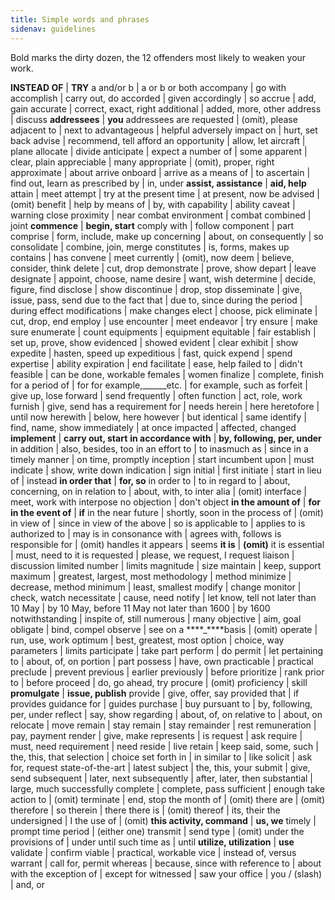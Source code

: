 ```yaml
---
title: Simple words and phrases
sidenav: guidelines
---
```


Bold marks the dirty dozen, the 12 offenders most likely to weaken your work.

**INSTEAD OF**                                                                                                    | **TRY**
a and/or b                                                                                                            | a or b or both
accompany                                                                                                             | go with
accomplish                                                                                                            | carry out, do
accorded                                                                                                              | given
accordingly                                                                                                           | so
accrue                                                                                                                | add, gain
accurate                                                                                                              | correct, exact, right
additional                                                                                                            | added, more, other
address                                                                                                               | discuss
**addressees**                                                                                                        | **you**
addressees are requested                                                                                              | (omit), please
adjacent to                                                                                                           | next to
advantageous                                                                                                          | helpful
adversely impact on                                                                                                   | hurt, set back
advise                                                                                                                | recommend, tell
afford an opportunity                                                                                                 | allow, let
aircraft                                                                                                              | plane
allocate                                                                                                              | divide
anticipate                                                                                                            | expect
a number of                                                                                                           | some
apparent                                                                                                              | clear, plain
appreciable                                                                                                           | many
appropriate                                                                                                           | (omit), proper, right
approximate                                                                                                           | about
arrive onboard                                                                                                        | arrive
as a means of                                                                                                         | to
ascertain                                                                                                             | find out, learn
as prescribed by                                                                                                      | in, under
**assist, assistance**                                                                                                | **aid, help**
attain                                                                                                                | meet
attempt                                                                                                               | try
at the present time                                                                                                   | at present, now
be advised                                                                                                            | (omit)
benefit                                                                                                               | help
by means of                                                                                                           | by, with
capability                                                                                                            | ability
caveat                                                                                                                | warning
close proximity                                                                                                       | near
combat environment                                                                                                    | combat
combined                                                                                                              | joint
**commence**                                                                                                          | **begin, start**
comply with                                                                                                           | follow
component                                                                                                             | part
comprise                                                                                                              | form, include, make up
concerning                                                                                                            | about, on
consequently                                                                                                          | so
consolidate                                                                                                           | combine, join, merge
constitutes                                                                                                           | is, forms, makes up
contains                                                                                                              | has
convene                                                                                                               | meet
currently                                                                                                             | (omit), now
deem                                                                                                                  | believe, consider, think
delete                                                                                                                | cut, drop
demonstrate                                                                                                           | prove, show
depart                                                                                                                | leave
designate                                                                                                             | appoint, choose, name
desire                                                                                                                | want, wish
determine                                                                                                             | decide, figure, find
disclose                                                                                                              | show
discontinue                                                                                                           | drop, stop
disseminate                                                                                                           | give, issue, pass, send
due to the fact that                                                                                                  | due to, since
during the period                                                                                                     | during
effect modifications                                                                                                  | make changes
elect                                                                                                                 | choose, pick
eliminate                                                                                                             | cut, drop, end
employ                                                                                                                | use
encounter                                                                                                             | meet
endeavor                                                                                                              | try
ensure                                                                                                                | make sure
enumerate                                                                                                             | count
equipments                                                                                                            | equipment
equitable                                                                                                             | fair
establish                                                                                                             | set up, prove, show
evidenced                                                                                                             | showed
evident                                                                                                               | clear
exhibit                                                                                                               | show
expedite                                                                                                              | hasten, speed up
expeditious                                                                                                           | fast, quick
expend                                                                                                                | spend
expertise                                                                                                             | ability
expiration                                                                                                            | end
facilitate                                                                                                            | ease, help
failed to                                                                                                             | didn't
feasible                                                                                                              | can be done, workable
females                                                                                                               | women
finalize                                                                                                              | complete, finish
for a period of                                                                                                       | for
for example,\_\_\_\_\_\_etc.                                                                                                | for example, such as
forfeit                                                                                                               | give up, lose
forward                                                                                                               | send
frequently                                                                                                            | often
function                                                                                                              | act, role, work
furnish                                                                                                               | give, send
has a requirement for                                                                                                 | needs
herein                                                                                                                | here
heretofore                                                                                                            | until now
herewith                                                                                                              | below, here
however                                                                                                               | but
identical                                                                                                             | same
identify                                                                                                              | find, name, show
immediately                                                                                                           | at once
impacted                                                                                                              | affected, changed
**implement**                                                                                                         | **carry out, start**
**in accordance with**                                                                                                | **by, following, per, under**
in addition                                                                                                           | also, besides, too
in an effort to                                                                                                       | to
inasmuch as                                                                                                           | since
in a timely manner                                                                                                    | on time, promptly
inception                                                                                                             | start
incumbent upon                                                                                                        | must
indicate                                                                                                              | show, write down
indication                                                                                                            | sign
initial                                                                                                               | first
initiate                                                                                                              | start
in lieu of                                                                                                            | instead
**in order that**                                                                                                     | **for, so**
in order to                                                                                                           | to
in regard to                                                                                                          | about, concerning, on
in relation to                                                                                                        | about, with, to
inter alia                                                                                                            | (omit)
interface                                                                                                             | meet, work with
interpose no objection                                                                                                | don't object
**in the amount of**                                                                                                  | **for**
**in the event of**                                                                                                   | **if**
in the near future                                                                                                    | shortly, soon
in the process of                                                                                                     | (omit)
in view of                                                                                                            | since
in view of the above                                                                                                  | so
is applicable to                                                                                                      | applies to
is authorized to                                                                                                      | may
is in consonance with                                                                                                 | agrees with, follows
is responsible for                                                                                                    | (omit) handles
it appears                                                                                                            | seems
**it is**                                                                                                             | **(omit)**
it is essential                                                                                                       | must, need to
it is requested                                                                                                       | please, we request, I request
liaison                                                                                                               | discussion
limited number                                                                                                        | limits
magnitude                                                                                                             | size
maintain                                                                                                              | keep, support
maximum                                                                                                               | greatest, largest, most
methodology                                                                                                           | method
minimize                                                                                                              | decrease, method
minimum                                                                                                               | least, smallest
modify                                                                                                                | change
monitor                                                                                                               | check, watch
necessitate                                                                                                           | cause, need
notify                                                                                                                | let know, tell
not later than 10 May                                                                                                 | by 10 May, before 11 May
not later than 1600                                                                                                   | by 1600
notwithstanding                                                                                                       | inspite of, still
numerous                                                                                                              | many
objective                                                                                                             | aim, goal
obligate                                                                                                              | bind, compel
observe                                                                                                               | see
on a ****_****basis                                                                                                   | (omit)
operate                                                                                                               | run, use, work
optimum                                                                                                               | best, greatest, most
option                                                                                                                | choice, way
parameters                                                                                                            | limits
participate                                                                                                           | take part
perform                                                                                                               | do
permit                                                                                                                | let
pertaining to                                                                                                         | about, of, on
portion                                                                                                               | part
possess                                                                                                               | have, own
practicable                                                                                                           | practical
preclude                                                                                                              | prevent
previous                                                                                                              | earlier
previously                                                                                                            | before
prioritize                                                                                                            | rank
prior to                                                                                                              | before
proceed                                                                                                               | do, go ahead, try
procure                                                                                                               | (omit)
proficiency                                                                                                           | skill
**promulgate**                                                                                                        | **issue, publish**
provide                                                                                                               | give, offer, say
provided that                                                                                                         | if
provides guidance for                                                                                                 | guides
purchase                                                                                                              | buy
pursuant to                                                                                                           | by, following, per, under
reflect                                                                                                               | say, show
regarding                                                                                                             | about, of, on
relative to                                                                                                           | about, on
relocate                                                                                                              | move
remain                                                                                                                | stay
remain                                                                                                                | stay
remainder                                                                                                             | rest
remuneration                                                                                                          | pay, payment
render                                                                                                                | give, make
represents                                                                                                            | is
request                                                                                                               | ask
require                                                                                                               | must, need
requirement                                                                                                           | need
reside                                                                                                                | live
retain                                                                                                                | keep
said, some, such                                                                                                      | the, this, that
selection                                                                                                             | choice
set forth in                                                                                                          | in
similar to                                                                                                            | like
solicit                                                                                                               | ask for, request
state-of-the-art                                                                                                      | latest
subject                                                                                                               | the, this, your
submit                                                                                                                | give, send
subsequent                                                                                                            | later, next
subsequently                                                                                                          | after, later, then
substantial                                                                                                           | large, much
successfully complete                                                                                                 | complete, pass
sufficient                                                                                                            | enough
take action to                                                                                                        | (omit)
terminate                                                                                                             | end, stop
the month of                                                                                                          | (omit)
there are                                                                                                             | (omit)
therefore                                                                                                             | so
therein                                                                                                               | there
there is                                                                                                              | (omit)
thereof                                                                                                               | its, their
the undersigned                                                                                                       | I
the use of                                                                                                            | (omit)
**this activity, command**                                                                                            | **us, we**
timely                                                                                                                | prompt
time period                                                                                                           | (either one)
transmit                                                                                                              | send
type                                                                                                                  | (omit)
under the provisions of                                                                                               | under
until such time as                                                                                                    | until
**utilize, utilization**                                                                                              | **use**
validate                                                                                                              | confirm
viable                                                                                                                | practical, workable
vice                                                                                                                  | instead of, versus
warrant                                                                                                               | call for, permit
whereas                                                                                                               | because, since
with reference to                                                                                                     | about
with the exception of                                                                                                 | except for
witnessed                                                                                                             | saw
your office                                                                                                           | you
/ (slash)                                                                                                             | and, or

